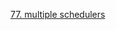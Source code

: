 [77. multiple schedulers](https://www.udemy.com/course/certified-kubernetes-administrator-with-practice-tests/learn/lecture/14295588#questions/18599048)
